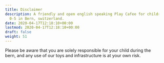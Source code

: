 ```yaml
---
title: Disclaimer
description: A friendly and open english speaking Play Cafee for children aged
  0-5 in Bern, switzerland.
date: 2020-04-17T12:18:10+00:00
lastmod: 2020-04-17T12:18:10+00:00
draft: false
weight: 51
---
```


Please be aware that you are solely responsible for your child during the bern, and any use of our toys and infrastructure is at your own risk.